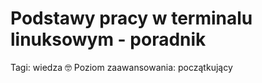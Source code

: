 # Podstawy pracy w terminalu linuksowym - poradnik

Tagi: wiedza 🤓
Poziom zaawansowania: początkujący